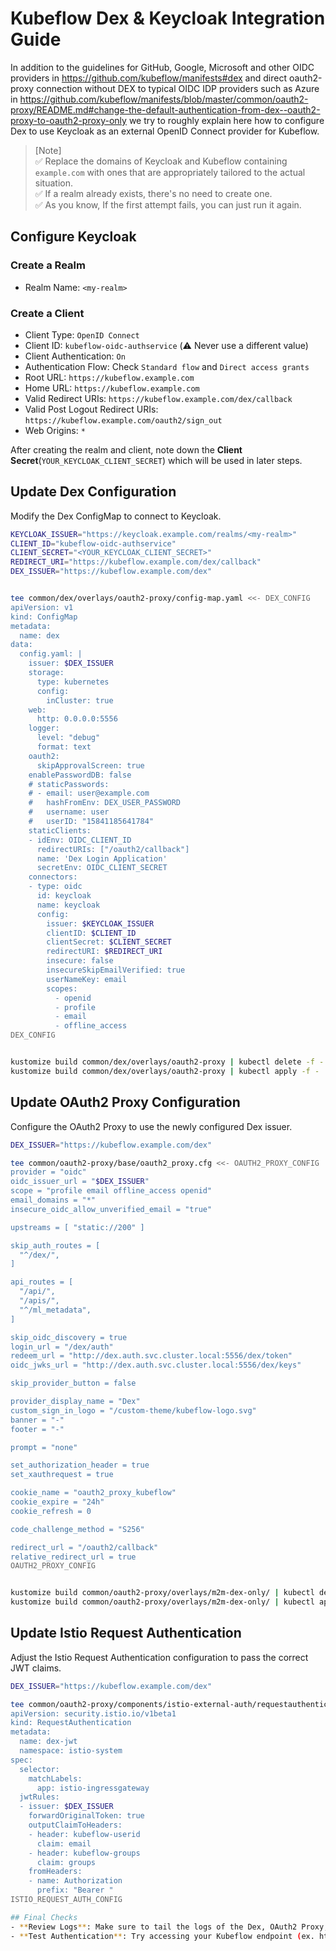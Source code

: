 # Kubeflow Dex & Keycloak Integration Guide

In addition to the guidelines for GitHub, Google, Microsoft and other OIDC providers in https://github.com/kubeflow/manifests#dex and direct oauth2-proxy connection without DEX to typical OIDC IDP providers such as Azure in https://github.com/kubeflow/manifests/blob/master/common/oauth2-proxy/README.md#change-the-default-authentication-from-dex--oauth2-proxy-to-oauth2-proxy-only we try to roughly explain here how to configure Dex to use Keycloak as an external OpenID Connect provider for Kubeflow. 

> [Note]  
> ✅ Replace the domains of Keycloak and Kubeflow containing `example.com` with ones that are appropriately tailored to the actual situation.   
> ✅ If a realm already exists, there's no need to create one.  
> ✅ As you know, If the first attempt fails, you can just run it again.

## Configure Keycloak

### Create a Realm

- Realm Name: `<my-realm>`

### Create a Client
- Client Type: `OpenID Connect`
- Client ID: `kubeflow-oidc-authservice` (⚠️ Never use a different value)
- Client Authentication: `On`
- Authentication Flow: Check `Standard flow` and `Direct access grants`
- Root URL: `https://kubeflow.example.com`
- Home URL: `https://kubeflow.example.com`
- Valid Redirect URIs: `https://kubeflow.example.com/dex/callback`
- Valid Post Logout Redirect URIs: `https://kubeflow.example.com/oauth2/sign_out`
- Web Origins: `*`

After creating the realm and client, note down the **Client Secret**(`YOUR_KEYCLOAK_CLIENT_SECRET`) which will be used in later steps.

## Update Dex Configuration

Modify the Dex ConfigMap to connect to Keycloak.

```bash
KEYCLOAK_ISSUER="https://keycloak.example.com/realms/<my-realm>"
CLIENT_ID="kubeflow-oidc-authservice"
CLIENT_SECRET="<YOUR_KEYCLOAK_CLIENT_SECRET>"
REDIRECT_URI="https://kubeflow.example.com/dex/callback"
DEX_ISSUER="https://kubeflow.example.com/dex"


tee common/dex/overlays/oauth2-proxy/config-map.yaml <<- DEX_CONFIG
apiVersion: v1
kind: ConfigMap
metadata:
  name: dex
data:
  config.yaml: |
    issuer: $DEX_ISSUER
    storage:
      type: kubernetes
      config:
        inCluster: true
    web:
      http: 0.0.0.0:5556
    logger:
      level: "debug"
      format: text
    oauth2:
      skipApprovalScreen: true
    enablePasswordDB: false
    # staticPasswords:
    # - email: user@example.com
    #   hashFromEnv: DEX_USER_PASSWORD
    #   username: user
    #   userID: "15841185641784"
    staticClients:
    - idEnv: OIDC_CLIENT_ID
      redirectURIs: ["/oauth2/callback"]
      name: 'Dex Login Application'
      secretEnv: OIDC_CLIENT_SECRET
    connectors:
    - type: oidc
      id: keycloak
      name: keycloak
      config:
        issuer: $KEYCLOAK_ISSUER
        clientID: $CLIENT_ID
        clientSecret: $CLIENT_SECRET
        redirectURI: $REDIRECT_URI
        insecure: false
        insecureSkipEmailVerified: true
        userNameKey: email       
        scopes:
          - openid
          - profile
          - email
          - offline_access
DEX_CONFIG


kustomize build common/dex/overlays/oauth2-proxy | kubectl delete -f -
kustomize build common/dex/overlays/oauth2-proxy | kubectl apply -f -
```

## Update OAuth2 Proxy Configuration
Configure the OAuth2 Proxy to use the newly configured Dex issuer.

```bash
DEX_ISSUER="https://kubeflow.example.com/dex"

tee common/oauth2-proxy/base/oauth2_proxy.cfg <<- OAUTH2_PROXY_CONFIG
provider = "oidc"
oidc_issuer_url = "$DEX_ISSUER"
scope = "profile email offline_access openid"
email_domains = "*"
insecure_oidc_allow_unverified_email = "true"

upstreams = [ "static://200" ]

skip_auth_routes = [
  "^/dex/",
]

api_routes = [
  "/api/",
  "/apis/",
  "^/ml_metadata",
]

skip_oidc_discovery = true
login_url = "/dex/auth"
redeem_url = "http://dex.auth.svc.cluster.local:5556/dex/token"
oidc_jwks_url = "http://dex.auth.svc.cluster.local:5556/dex/keys"

skip_provider_button = false

provider_display_name = "Dex"
custom_sign_in_logo = "/custom-theme/kubeflow-logo.svg"
banner = "-"
footer = "-"

prompt = "none"

set_authorization_header = true
set_xauthrequest = true

cookie_name = "oauth2_proxy_kubeflow"
cookie_expire = "24h"
cookie_refresh = 0

code_challenge_method = "S256"

redirect_url = "/oauth2/callback"
relative_redirect_url = true
OAUTH2_PROXY_CONFIG


kustomize build common/oauth2-proxy/overlays/m2m-dex-only/ | kubectl delete -f -
kustomize build common/oauth2-proxy/overlays/m2m-dex-only/ | kubectl apply -f -
```

## Update Istio Request Authentication
Adjust the Istio Request Authentication configuration to pass the correct JWT claims.

```bash
DEX_ISSUER="https://kubeflow.example.com/dex"

tee common/oauth2-proxy/components/istio-external-auth/requestauthentication.dex-jwt.yaml <<- ISTIO_REQUEST_AUTH_CONFIG
apiVersion: security.istio.io/v1beta1
kind: RequestAuthentication
metadata:
  name: dex-jwt
  namespace: istio-system
spec:
  selector:
    matchLabels:
      app: istio-ingressgateway
  jwtRules:
  - issuer: $DEX_ISSUER
    forwardOriginalToken: true
    outputClaimToHeaders:
    - header: kubeflow-userid
      claim: email
    - header: kubeflow-groups
      claim: groups
    fromHeaders:
    - name: Authorization
      prefix: "Bearer "
ISTIO_REQUEST_AUTH_CONFIG

## Final Checks
- **Review Logs**: Make sure to tail the logs of the Dex, OAuth2 Proxy, and Istio ingress gateway deployments to verify that the configurations are working as expected.
- **Test Authentication**: Try accessing your Kubeflow endpoint (ex. https://kubeflow.example.com) and verify that you’re redirected to Keycloak for authentication and that after login you are correctly returned to Kubeflow.
